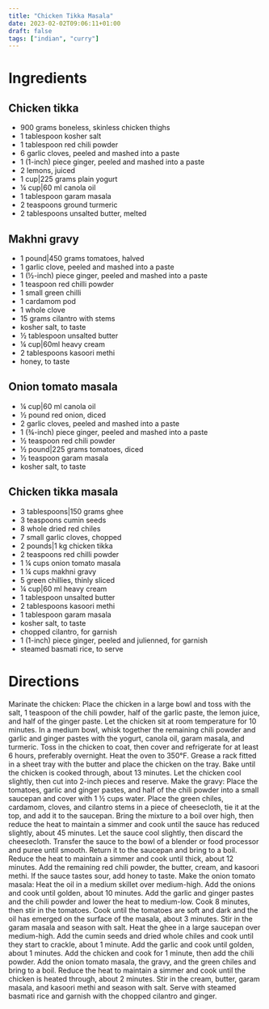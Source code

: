 ```yaml
---
title: "Chicken Tikka Masala"
date: 2023-02-02T09:06:11+01:00
draft: false
tags: ["indian", "curry"]
---
```


# Ingredients

## Chicken tikka

 - 900 grams boneless, skinless chicken thighs
 - 1 tablespoon kosher salt
 - 1 tablespoon red chili powder
 - 6 garlic cloves, peeled and mashed into a paste
 - 1 (1-inch) piece ginger, peeled and mashed into a paste
 - 2 lemons, juiced 
 - 1 cup|225 grams plain yogurt
 - ¼ cup|60 ml canola oil 
 - 1 tablespoon garam masala 
 - 2 teaspoons ground turmeric 
 - 2 tablespoons unsalted butter, melted

## Makhni gravy

 - 1 pound|450 grams tomatoes, halved  
 - 1 garlic clove, peeled and mashed into a paste
 - 1 (½-inch) piece ginger, peeled and mashed into a paste
 - 1 teaspoon red chilli powder 
 - 1 small green chilli
 - 1 cardamom pod
 - 1 whole clove
 - 15 grams cilantro with stems
 - kosher salt, to taste
 - ½ tablespoon unsalted butter
 - ¼ cup|60ml heavy cream
 - 2 tablespoons kasoori methi
 - honey, to taste

## Onion tomato masala
 - ¼ cup|60 ml canola oil 
 - ½ pound red onion, diced 
 - 2 garlic cloves, peeled and mashed into a paste 
 - 1 (¾-inch) piece ginger, peeled and mashed into a paste
 - ½ teaspoon red chili powder 
 - ½ pound|225 grams tomatoes, diced 
 - ½ teaspoon garam masala 
 - kosher salt, to taste

## Chicken tikka masala

 - 3 tablespoons|150 grams ghee
 - 3 teaspoons cumin seeds
 - 8 whole dried red chiles 
 - 7 small garlic cloves, chopped
 - 2 pounds|1 kg chicken tikka  
 - 2 teaspoons red chilli powder
 - 1 ¼ cups onion tomato masala
 - 1 ¼ cups makhni gravy
 - 5 green chillies, thinly sliced
 - ¼ cup|60 ml heavy cream
 - 1 tablespoon unsalted butter
 - 2 tablespoons kasoori methi
 - 1 tablespoon garam masala
 - kosher salt, to taste
 - chopped cilantro, for garnish
 - 1 (1-inch) piece ginger, peeled and julienned, for garnish
 - steamed basmati rice, to serve

# Directions

Marinate the chicken: Place the chicken in a large bowl and toss with the salt, 1 teaspoon of the chili powder, half of the garlic paste, the  lemon juice, and half of the ginger paste. Let the chicken sit at room temperature for 10 minutes.
In a medium bowl, whisk together the remaining chili powder and garlic and ginger pastes with the yogurt, canola oil, garam masala, and turmeric. Toss in the chicken to coat, then cover and refrigerate for at least 6 hours, preferably overnight.
Heat the oven to 350°F. Grease a rack fitted in a sheet tray with the butter and place the chicken on the tray. Bake until the chicken is cooked through, about 13 minutes. Let the chicken cool slightly, then cut into 2-inch pieces and reserve.
Make the gravy: Place the tomatoes, garlic and ginger pastes, and half of the chili powder into a small saucepan and cover with 1 ½ cups water. Place the green chiles, cardamom, cloves, and cilantro stems in a piece of cheesecloth, tie it at the top, and add it to the saucepan. Bring the mixture to a boil over high, then reduce the heat to maintain a simmer and cook until the sauce has reduced slightly, about 45 minutes.
Let the sauce cool slightly, then discard the cheesecloth. Transfer the sauce to the bowl of a blender or food processor and puree until smooth. Return it to the saucepan and bring to a boil. Reduce the heat to maintain a simmer and cook until thick, about 12 minutes. Add the remaining red chili powder, the butter, cream, and kasoori methi. If the sauce tastes sour, add honey to taste.
Make the onion tomato masala: Heat the oil in a medium skillet over medium-high. Add the onions and cook until golden, about 10 minutes. Add the garlic and ginger pastes and the chili powder and lower the heat to medium-low. Cook 8 minutes, then stir in the tomatoes. Cook until the tomatoes are soft and dark and the oil has emerged on the surface of the masala, about 3 minutes. Stir in the garam masala and season with salt.
Heat the ghee in a large saucepan over medium-high. Add the cumin seeds and dried whole chiles and cook until they start to crackle, about 1 minute. Add the garlic and cook until golden, about 1 minutes. Add the chicken and cook for 1 minute, then add the chili powder. Add the onion tomato masala, the gravy, and the green chiles and bring to a boil. Reduce the heat to maintain a simmer and cook until the chicken is heated through, about 2 minutes. Stir in the cream, butter, garam masala, and kasoori methi and season with salt. Serve with steamed basmati rice and garnish with the chopped cilantro and ginger.
